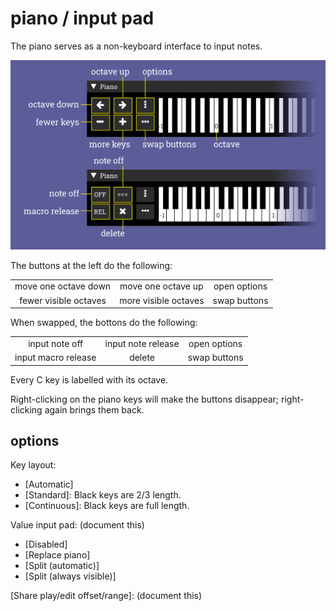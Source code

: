 # piano / input pad

The piano serves as a non-keyboard interface to input notes.

![piano chart](piano.png)

The buttons at the left do the following:

|  |  |  |
| :---: | :---: | :---: |
| move one octave down | move one octave up | open options |
| fewer visible octaves | more visible octaves | swap buttons |

When swapped, the bottons do the following:

|  |  |  |
| :---: | :---: | :---: |
| input note off | input note release | open options |
| input macro release | delete | swap buttons |

Every C key is labelled with its octave.

Right-clicking on the piano keys will make the buttons disappear; right-clicking again brings them back.

## options

Key layout:
- [Automatic]
- [Standard]: Black keys are 2/3 length.
- [Continuous]: Black keys are full length.

Value input pad: (document this)
- [Disabled]
- [Replace piano]
- [Split (automatic)]
- [Split (always visible)]

[Share play/edit offset/range]: (document this)
